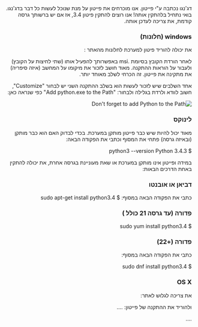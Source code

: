 <!DOCTYPE>
<html dir="rtl" lang="he">
<head>
</head>
דג'נגו נכתבה ע"י פייטון. אנו מוכרחים את פייטון על מנת שנוכל לעשות כל דבר בדג'נגו. בואי נתחיל בלהתקין אותה! אנו רוצים להתקין פיטון 3.4, אז אם יש ברשותך גרסה קודמת, את צריכה לעדכן אותה.

### windows (חלונות)

את יכולה להוריד פיטון למערכת לחלונות מהאתר :

לאחר הורדת הקובץ בסיומת .msi באפשרותך להפעיל אותו (שתי לחיצות על הקובץ) ולעבור על הוראות ההתקנה. מאוד חושב לזכור את מיקומו על המחשב (איזה סיפריה) את מתקינה את פייטון. זה הכרחי לשלב מאוחד יותר.

אחד השלבים שיש לזכור לעשות הוא בשלב ההתקנה השני יש לבחור "Customize",
חשוב לוודא ולרדת בגלילה ולבחור: "Add python.exe to the Path" כפי שנראה כאן:

![Don't forget to add Python to the Path](../python_installation/images/add_python_to_windows_path.png)


### לינוקס

מאוד יכול להיות שיש כבר פייטון מותקן במערכת. בכדי לבדוק האם הוא כבר מותקן (ובאיזה גרסה) פתחי את המסוף וכתבי את הפקודה הבאה:

$ python3 --version
  Python 3.4.3

במידה ופייטון אינו מותקן במערכת או שאת מעוניינת בגרסה אחרת, את יכולה להתקין באחת הדרכים הבאות:

### דביאן או אובנטו

כתבי את הפקודה הבאה במסוף:
$ sudo apt-get install python3.4

### פדורה (עד גרסה 21 כולל )
$ sudo yum install python3.4

### פדורה (+22)

כתבי את הפקודה הבאה במסוף:

$ sudo dnf install python3.4

### OS X
את צריכה לגלוש לאתר: 


ולהוריד את ההתקנה של פייטון:
....


....

</html>


